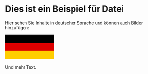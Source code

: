 # Dies ist ein Beispiel für Datei

Hier sehen Sie Inhalte in deutscher Sprache und können auch Bilder hinzufügen:

![Desutchs](../../.attachments/de.png)

Und mehr Text.
